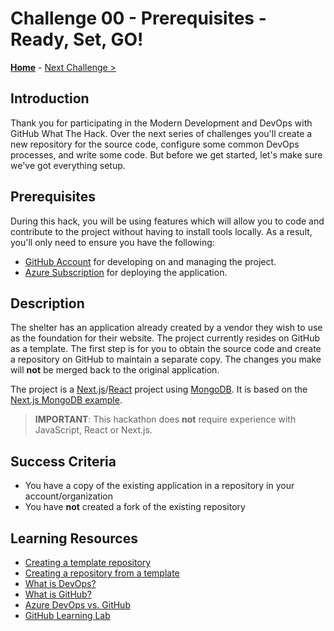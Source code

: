 # Challenge 00 - Prerequisites - Ready, Set, GO!

**[Home](../README.md)** - [Next Challenge >](./Challenge-01.md)

## Introduction

Thank you for participating in the Modern Development and DevOps with GitHub What The Hack. Over the next series of challenges you'll create a new repository for the source code, configure some common DevOps processes, and write some code. But before we get started, let's make sure we've got everything setup.

## Prerequisites

During this hack, you will be using features which will allow you to code and contribute to the project without having to install tools locally. As a result, you'll only need to ensure you have the following:

<!-- If you are editing this template manually, be aware that these links are only designed to work if this Markdown file is in the /xxx-HackName/Student/ folder of your hack. -->

- [GitHub Account](https://github.com) for developing on and managing the project.
- [Azure Subscription](../../000-HowToHack/WTH-Common-Prerequisites.md#azure-subscription) for deploying the application.

## Description

The shelter has an application already created by a vendor they wish to use as the foundation for their website. The project currently resides on GitHub as a template. The first step is for you to obtain the source code and create a repository on GitHub to maintain a separate copy. The changes you make will **not** be merged back to the original application.

The project is a [Next.js](https://nextjs.org/)/[React](https://reactjs.org/) project using [MongoDB](https://www.mongodb.com/). It is based on the [Next.js MongoDB example](https://github.com/vercel/next.js/tree/canary/examples/with-mongodb).

> **IMPORTANT**: This hackathon does **not** require experience with JavaScript, React or Next.js.

## Success Criteria

- You have a copy of the existing application in a repository in your account/organization
- You have **not** created a fork of the existing repository

## Learning Resources

- [Creating a template repository](https://docs.github.com/repositories/creating-and-managing-repositories/creating-a-template-repository)
- [Creating a repository from a template](https://docs.github.com/repositories/creating-and-managing-repositories/creating-a-repository-from-a-template)
- [What is DevOps?](https://docs.microsoft.com/azure/devops/learn/what-is-devops)
- [What is GitHub?](https://guides.github.com/activities/hello-world/)
- [Azure DevOps vs. GitHub](https://acloudguru.com/blog/engineering/azure-devops-vs-github-comparing-microsofts-devops-twins)
- [GitHub Learning Lab](https://lab.github.com/)
